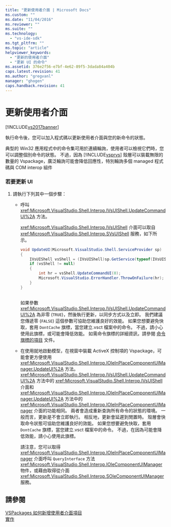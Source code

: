 ```yaml
---
title: "更新使用者介面 | Microsoft Docs"
ms.custom: ""
ms.date: "11/04/2016"
ms.reviewer: ""
ms.suite: ""
ms.technology: 
  - "vs-ide-sdk"
ms.tgt_pltfrm: ""
ms.topic: "article"
helpviewer_keywords: 
  - "更新的使用者介面"
  - "更新 UI 的命令"
ms.assetid: 376e2f56-e7bf-4e62-89f5-3dada84a404b
caps.latest.revision: 41
ms.author: "gregvanl"
manager: "ghogen"
caps.handback.revision: 41
---
```

# 更新使用者介面
[!INCLUDE[vs2017banner](../code-quality/includes/vs2017banner.md)]

執行命令後，您可以加入程式碼以更新使用者介面與您的新命令的狀態。  
  
 典型的 Win32 應用程式中的命令集可用於連續輪詢，使用者可以檢視它們時，您可以調整個別命令的狀態。 不過，因為 [!INCLUDE[vsprvs](../code-quality/includes/vsprvs_md.md)] 殼層可以裝載無限的數量的 Vspackage，廣泛輪詢可能會降低回應性，特別輪詢多個 managed 程式碼與 COM interop 組件  
  
### 若要更新 UI  
  
1.  請執行下列其中一個步驟：  
  
    -   呼叫 <xref:Microsoft.VisualStudio.Shell.Interop.IVsUIShell.UpdateCommandUI%2A> 方法。  
  
         <xref:Microsoft.VisualStudio.Shell.Interop.IVsUIShell> 介面可以取自 <xref:Microsoft.VisualStudio.Shell.Interop.SVsUIShell> 服務，如下所示。  
  
        ```c#  
        void UpdateUI(Microsoft.VisualStudio.Shell.ServiceProvider sp)  
        {  
            IVsUIShell vsShell = (IVsUIShell)sp.GetService(typeof(IVsUIShell));  
            if (vsShell != null)  
            {  
                int hr = vsShell.UpdateCommandUI(0);  
                Microsoft.VisualStudio.ErrorHandler.ThrowOnFailure(hr);  
            }  
        }  
  
        ```  
  
         如果參數 <xref:Microsoft.VisualStudio.Shell.Interop.IVsUIShell.UpdateCommandUI%2A> 為非零 \(`TRUE`\)，然後執行更新，以同步方式以及立即。 我們建議您傳遞零 \(`FALSE`\) 這個參數可協助您維護良好的效能。 如果您想要避免快取，套用 `DontCache` 旗標，當您建立.vsct 檔案中的命令。 不過，請小心使用此旗標，或可能會降低效能。 如需命令旗標的詳細資訊，請參閱 [命令旗標的項目](../extensibility/command-flag-element.md) 文件。  
  
    -   在使用就地啟動模型，在視窗中裝載 ActiveX 控制項的 Vspackage，可能會更方便使用 <xref:Microsoft.VisualStudio.Shell.Interop.IOleInPlaceComponentUIManager.UpdateUI%2A> 方法。<xref:Microsoft.VisualStudio.Shell.Interop.IVsUIShell.UpdateCommandUI%2A> 方法中的 <xref:Microsoft.VisualStudio.Shell.Interop.IVsUIShell> 介面和 <xref:Microsoft.VisualStudio.Shell.Interop.IOleInPlaceComponentUIManager.UpdateUI%2A> 方法中的 <xref:Microsoft.VisualStudio.Shell.Interop.IOleInPlaceComponentUIManager> 介面的功能相同。 兩者會造成重新查詢所有命令的狀態的環境。 一般而言，更新是不會立即執行。 相反地，更新會延遲到閒置時。 殼層會快取命令狀態可協助您維護良好的效能。 如果您想要避免快取，套用 `DontCache` 旗標，當您建立.vsct 檔案中的命令。 不過，在因為可能會降低效能，請小心使用此旗標。  
  
         請注意，您可以取得 <xref:Microsoft.VisualStudio.Shell.Interop.IOleInPlaceComponentUIManager> 介面呼叫 `QueryInterface` 方法 <xref:Microsoft.VisualStudio.Shell.Interop.IOleComponentUIManager> 物件，或藉由取得從介面 <xref:Microsoft.VisualStudio.Shell.Interop.SOleComponentUIManager> 服務。  
  
## 請參閱  
 [VSPackages 如何新增使用者介面項目](../extensibility/internals/how-vspackages-add-user-interface-elements.md)   
 [實作](../extensibility/internals/command-implementation.md)